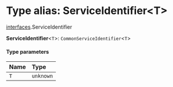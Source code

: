 # Type alias: ServiceIdentifier\<T>

[interfaces](/en/auto-docs/editor/modules/interfaces.md).ServiceIdentifier

**ServiceIdentifier**<`T`>: `CommonServiceIdentifier`<`T`>

#### Type parameters

| Name | Type |
| :------ | :------ |
| `T` | `unknown` |
